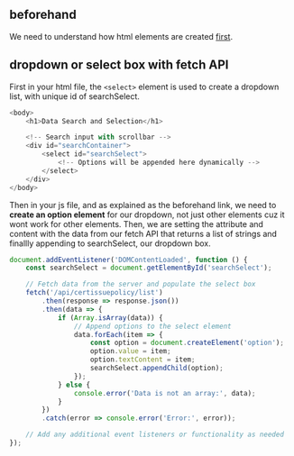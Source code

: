 ## beforehand
We need to understand how html elements are created [first](https://github.com/brian6484/CSKnowledge/tree/main/Language/Javascript).


## dropdown or select box with fetch API
First in your html file, the `<select>` element is used to create a dropdown list, with unique id of searchSelect.

```js
<body>
    <h1>Data Search and Selection</h1>

    <!-- Search input with scrollbar -->
    <div id="searchContainer">
        <select id="searchSelect">
            <!-- Options will be appended here dynamically -->
        </select>
    </div>
</body>
```

Then in your js file, and as explained as the beforehand link, we need to **create an option element** for our dropdown, 
not just other elements cuz it wont work for other elements. Then, we are setting the attribute and content with the 
data from our fetch API that returns a list of strings and finallly appending to searchSelect, our dropdown box.
```js
document.addEventListener('DOMContentLoaded', function () {
    const searchSelect = document.getElementById('searchSelect');

    // Fetch data from the server and populate the select box
    fetch('/api/certissuepolicy/list')
        .then(response => response.json())
        .then(data => {
            if (Array.isArray(data)) {
                // Append options to the select element
                data.forEach(item => {
                    const option = document.createElement('option');
                    option.value = item;
                    option.textContent = item;
                    searchSelect.appendChild(option);
                });
            } else {
                console.error('Data is not an array:', data);
            }
        })
        .catch(error => console.error('Error:', error));

    // Add any additional event listeners or functionality as needed
});
```
